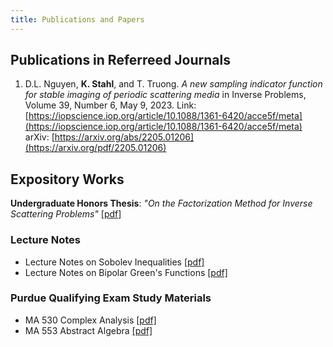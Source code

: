 ```yaml
---
title: Publications and Papers
---
```


## Publications in Referreed Journals
1. D.L. Nguyen, **K. Stahl**, and T. Truong. *A new sampling indicator function for stable imaging of periodic scattering media* in Inverse Problems, Volume 39, Number 6, May 9, 2023. 
Link: [https://iopscience.iop.org/article/10.1088/1361-6420/acce5f/meta](https://iopscience.iop.org/article/10.1088/1361-6420/acce5f/meta) 
arXiv: [https://arxiv.org/abs/2205.01206](https://arxiv.org/pdf/2205.01206)

## Expository Works
**Undergraduate Honors Thesis**: *"On the Factorization Method for Inverse Scattering Problems"* [[pdf]](/files/Factorization%20Method.pdf)

### Lecture Notes
- Lecture Notes on Sobolev Inequalities [[pdf]](/files/GMT%20Lecture.pdf)
- Lecture Notes on Bipolar Green's Functions [[pdf]](/files/bipolarGreen.pdf)

### Purdue Qualifying Exam Study Materials
- MA 530 Complex Analysis [[pdf]](/files/ma530.pdf)
- MA 553 Abstract Algebra [[pdf]](/files/ma553.pdf)